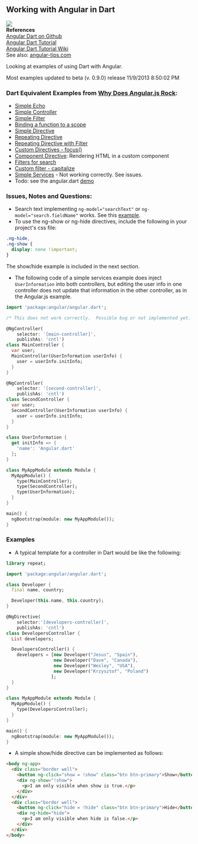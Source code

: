 ## Working with Angular in Dart ##
![](http://1.bp.blogspot.com/-3y7twYcEV-I/Unk5VPpTMdI/AAAAAAAACiM/SRuk0bHMS20/s1600/Screen+Shot+2013-11-05+at+10.29.34+AM.png)   
**References**     
[Angular Dart on Github](https://github.com/angular/angular.dart)  
[Angular Dart Tutorial](https://github.com/angular/angular.dart.tutorial "AngularDart Tutorial")    
[Angular Dart Tutorial Wiki ](https://github.com/angular/angular.dart.tutorial/wiki "Wiki for Tutorial")  
See also: [angular-tips.com](http://angular-tips.com/ "angular tips")

Looking at examples of using Dart with Angular.  

Most examples updated to beta (v. 0.9.0) release 11/9/2013 8:50:02 PM    

### Dart Equivalent Examples from [Why Does Angular.js Rock](http://angular-tips.com/blog/2013/08/why-does-angular-dot-js-rock/ "Why Does Angular.js Rock?"): ###

- [Simple Echo](https://github.com/scribeGriff/angular_examples/tree/master/web/simple_echo "Simple Echo")
- [Simple Controller](https://github.com/scribeGriff/angular_examples/tree/master/web/simple_controller "Simple Controller")
- [Simple Filter](https://github.com/scribeGriff/angular_examples/tree/master/web/simple_filter "Simple Filter")
- [Binding a function to a scope](https://github.com/scribeGriff/angular_examples/tree/master/web/bind_functions "bind function scope") 
- [Simple Directive](https://github.com/scribeGriff/angular_examples/tree/master/web/simple_directives "Simple Directives")
- [Repeating Directive](https://github.com/scribeGriff/angular_examples/tree/master/web/repeat_directives "Repeating Directives")
- [Repeating Directive with Filter](https://github.com/scribeGriff/angular_examples/tree/master/web/repeat_directives_filter "Repeating Directive with Filter")
- [Custom Directives - focus()](https://github.com/scribeGriff/angular_examples/tree/master/web/focus_directive)
- [Component Directive](https://github.com/scribeGriff/angular_examples/tree/master/web/component_directive "Component Directive"): Rendering HTML in a custom component
- [Filters for search](https://github.com/scribeGriff/angular_examples/tree/master/web/filter_search "Filters for search")
- [Custom filter - capitalize](https://github.com/scribeGriff/angular_examples/tree/master/web/custom_filter "Custom filter - capitalize")
- [Simple Services](https://github.com/scribeGriff/angular_examples/tree/master/web/services_factory "Simple Services") - Not working correctly.  See issues.
- Todo: see the angular.dart [demo](https://github.com/angular/angular.dart/tree/master/demo/todo "angular dart demo")

### Issues, Notes and Questions: ###

- Search text implementing `ng-model="searchText"` or `ng-model="search.fieldName"` works.  See this [example](https://github.com/scribeGriff/angular_examples/tree/master/web/filter_search "Filter Search").
- To use the ng-show or ng-hide directives, include the following in your project's css file:

````css
.ng-hide, 
.ng-show {
  display: none !important;
}
````

The show/hide example is included in the next section.   

- The following code of a simple services example does inject `UserInformation` into both controllers, but editing the user info in one controller does not update that information in the other controller, as in the Angular.js example.

````dart
import 'package:angular/angular.dart';

/* This does not work correctly.  Possible bug or not implemented yet. */

@NgController(
    selector: '[main-controller]',
    publishAs: 'cntl')
class MainController {
  var user;
  MainController(UserInformation userInfo) {
    user = userInfo.initInfo;
  }
}

@NgController(
    selector: '[second-controller]',
    publishAs: 'cntl')
class SecondController {
  var user;
  SecondController(UserInformation userInfo) {
    user = userInfo.initInfo;
  }
}

class UserInformation {
  get initInfo => {
    'name': 'Angular.dart'
  };
}

class MyAppModule extends Module {
  MyAppModule() {
    type(MainController);
    type(SecondController);
    type(UserInformation);
  }
}

main() {
  ngBootstrap(module: new MyAppModule());
}
````

### Examples ###

- A typical template for a controller in Dart would be like the following:

````dart
library repeat;

import 'package:angular/angular.dart';

class Developer {
  final name, country;

  Developer(this.name, this.country);
}

@NgDirective(
    selector:'[developers-controller]',
    publishAs: 'cntl')
class DevelopersController {
  List developers;

  DevelopersController() {
    developers = [new Developer("Jesus", "Spain"),
                  new Developer("Dave", "Canada"),
                  new Developer("Wesley", "USA"),
                  new Developer("Krzysztof", "Poland")
                 ];
  }
}

class MyAppModule extends Module {
  MyAppModule() {
    type(DevelopersController);
  }
}

main() {
  ngBootstrap(module: new MyAppModule());
}
````

- A simple show/hide directive can be implemented as follows:

````html
<body ng-app>
  <div class="border well">
    <button ng-click="show = !show" class="btn btn-primary">Show</button>
    <div ng-show="!show">
      <p>I am only visible when show is true.</p>
    </div>
  </div>
  <div class="border well">
    <button ng-click="hide = !hide" class="btn btn-primary">Hide</button>
    <div ng-hide="hide">
      <p>I am only visible when hide is false.</p>
    </div>
  </div>
</body>
````
